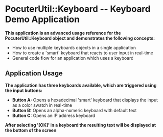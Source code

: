 # PocuterUtil::Keyboard -- Keyboard Demo Application
**This application is an advanced usage reference for the PocuterUtil::Keyboard object and demonstrates the following concepts:**

- How to use multiple keyboards objects in a single application
- How to create a 'smart' keyboard that reacts to user input in real-time
- General code flow for an application which uses a keyboard

## Application Usage
**The application has three keyboards available, which are triggered using the input buttons:**

- **Button A:** Opens a hexadecimal 'smart' keyboard that displays the input as a color swatch in real-time
- **Button B:** Opens an alpha-numeric keyboard with default text
- **Button C:** Opens an IP address keyboard

**After selecting '[OK]' in a keyboard the resulting text will be displayed at the bottom of the screen**
